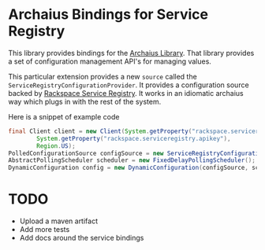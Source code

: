 # Archaius Bindings for Service Registry

This library provides bindings for the [Archaius Library](https://github.com/Netflix/archaius).  That library provides a set of configuration management API's for 
managing values.

This particular extension provides a new `source` called the `ServiceRegistryConfigurationProvider`.  It 
provides a configuration source backed by [Rackspace Service Registry](http://www.rackspace.com/blog/keep-track-of-your-services-and-applications-with-the-new-rackspace-service-registry/).
It works in an idiomatic archaius way which plugs in with the rest of the system.

Here is a snippet of example code

```java
final Client client = new Client(System.getProperty("rackspace.serviceregistry.username"),
        System.getProperty("rackspace.serviceregistry.apikey"),
        Region.US);
PolledConfigurationSource configSource = new ServiceRegistryConfigurationProvider(client);
AbstractPollingScheduler scheduler = new FixedDelayPollingScheduler();
DynamicConfiguration config = new DynamicConfiguration(configSource, scheduler);
```

# TODO

* Upload a maven artifact
* Add more tests
* Add docs around the service bindings
